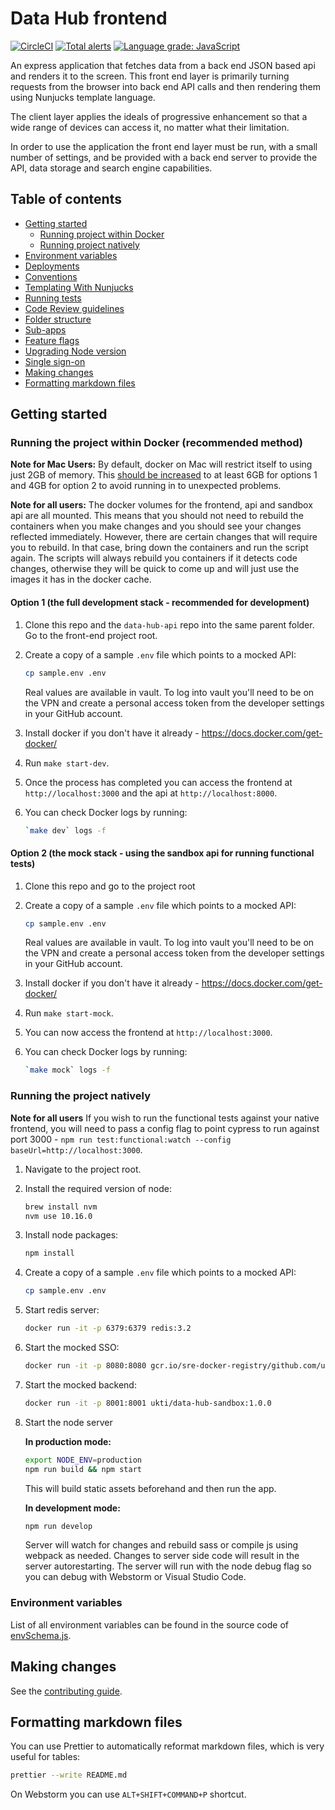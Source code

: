 # Data Hub frontend

[![CircleCI](https://circleci.com/gh/uktrade/data-hub-frontend.svg?style=svg)](https://circleci.com/gh/uktrade/data-hub-frontend)
[![Total alerts](https://img.shields.io/lgtm/alerts/g/uktrade/data-hub-frontend.svg?logo=lgtm&logoWidth=18)](https://lgtm.com/projects/g/uktrade/data-hub-frontend/alerts/)
[![Language grade: JavaScript](https://img.shields.io/lgtm/grade/javascript/g/uktrade/data-hub-frontend.svg?logo=lgtm&logoWidth=18)](https://lgtm.com/projects/g/uktrade/data-hub-frontend/context:javascript)

An express application that fetches data from a back end JSON based api and renders it to the screen.
This front end layer is primarily turning requests from the browser into back end API calls and then
rendering them using Nunjucks template language.

The client layer applies the ideals of progressive enhancement so that a wide range of devices can
access it, no matter what their limitation.

In order to use the application the front end layer must be run, with a small number of settings,
and be provided with a back end server to provide the API, data storage and search engine capabilities.

## Table of contents

- [Getting started](#getting-started)
  - [Running project within Docker](#running-project-within-docker)
  - [Running project natively](#running-project-natively)
- [Environment variables](#environment-variables)
- [Deployments](./docs/Deployments.md)
- [Conventions](./docs/Conventions.md)
- [Templating With Nunjucks](./docs/Templating%20with%20Nunjucks.md)
- [Running tests](./docs/Running%20tests.md)
- [Code Review guidelines](./docs/Code%20review%20guidelines.md)
- [Folder structure](./docs/Folder%20structure.md)
- [Sub-apps](./docs/Sub-apps.md)
- [Feature flags](./docs/Feature%20flags.md)
- [Upgrading Node version](./docs/Upgrading%20Node%20version.md)
- [Single sign-on](./docs/Single%20sign-on.md)
- [Making changes](#making-changes)
- [Formatting markdown files](#formatting-markdown-files)

## Getting started

### Running the project within Docker (recommended method)

**Note for Mac Users:** By default, docker on Mac will restrict itself to using just 2GB of memory. This [should be increased](https://docs.docker.com/docker-for-mac/#resources) to at least 6GB for options 1 and 4GB for option 2 to avoid running in to unexpected problems.

**Note for all users:** The docker volumes for the frontend, api and sandbox api are all mounted. This means that you should not need to rebuild the containers when you make changes and you should see your changes reflected immediately. However, there are certain changes that will require you to rebuild. In that case, bring down the containers and run the script again. The scripts will always rebuild you containers if it detects code changes, otherwise they will be quick to come up and will just use the images it has in the docker cache.

#### Option 1 (the full development stack - recommended for development)

1. Clone this repo and the `data-hub-api` repo into the same parent folder. Go to the front-end project root.

2. Create a copy of a sample `.env` file which points to a mocked API:

    ```bash
    cp sample.env .env
    ```
    
    Real values are available in vault. To log into vault you'll need to be on the VPN and create a personal access token from the developer settings in your GitHub account.

3. Install docker if you don't have it already - https://docs.docker.com/get-docker/

4. Run `make start-dev`.

5. Once the process has completed you can access the frontend at `http://localhost:3000` and the api at `http://localhost:8000`.

6. You can check Docker logs by running:

    ```bash
    `make dev` logs -f
    ```

#### Option 2 (the mock stack - using the sandbox api for running functional tests)

1. Clone this repo and go to the project root

2. Create a copy of a sample `.env` file which points to a mocked API:

    ```bash
    cp sample.env .env
    ```
    
    Real values are available in vault. To log into vault you'll need to be on the VPN and create a personal access token from the developer settings in your GitHub account.

3. Install docker if you don't have it already - https://docs.docker.com/get-docker/

4. Run `make start-mock`.

5. You can now access the frontend at `http://localhost:3000`.

6. You can check Docker logs by running:

    ```bash
    `make mock` logs -f
    ```

### Running the project natively

**Note for all users** If you wish to run the functional tests against your native frontend, you will need to pass a config flag to point cypress to run against port 3000 - `npm run test:functional:watch --config baseUrl=http://localhost:3000`.

1.  Navigate to the project root.

2.  Install the required version of node:

    ```bash
    brew install nvm
    nvm use 10.16.0
    ```

3.  Install node packages:

    ```bash
    npm install
    ```

4.  Create a copy of a sample `.env` file which points to a mocked API:

    ```bash
    cp sample.env .env
    ```

6.  Start redis server:

    ```bash
    docker run -it -p 6379:6379 redis:3.2
    ```

6.  Start the mocked SSO:

    ```bash
    docker run -it -p 8080:8080 gcr.io/sre-docker-registry/github.com/uktrade/mock-sso:latest
    ```

7.  Start the mocked backend:

    ```bash
    docker run -it -p 8001:8001 ukti/data-hub-sandbox:1.0.0
    ```

8.  Start the node server

    **In production mode:**

    ```bash
    export NODE_ENV=production
    npm run build && npm start
    ```

    This will build static assets beforehand and then run the app.

    **In development mode:**

    ```bash
    npm run develop
    ```

    Server will watch for changes and rebuild sass or compile js using webpack as
    needed. Changes to server side code will result in the server autorestarting.
    The server will run with the node debug flag so you can debug with Webstorm
    or Visual Studio Code.

### Environment variables

List of all environment variables can be found in the source code of [envSchema.js](./src/config/envSchema.js).

## Making changes

See the [contributing guide](./CONTRIBUTING.md).

## Formatting markdown files

You can use Prettier to automatically reformat markdown files, which is very useful for tables:

```bash
prettier --write README.md
```

On Webstorm you can use `ALT+SHIFT+COMMAND+P` shortcut.
